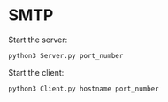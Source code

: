 # SMTP

Start the server:
```python
python3 Server.py port_number
```

Start the client:
```python
python3 Client.py hostname port_number
```